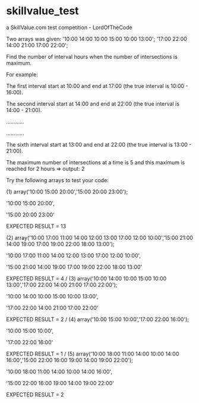 # skillvalue_test
a SkillValue.com test competition - LordOfTheCode

Two arrays was given:
'10:00 14:00 10:00 15:00 10:00 13:00';
'17:00 22:00 14:00 21:00 17:00 22:00';

Find the number of interval hours when the number of intersections is maximum.

For example:

The first interval start at 10:00 and end at 17:00 (the true interval is 10:00 - 16:00).

The second interval start at 14:00 and end at 22:00 (the true interval is 14:00 - 21:00).

…………

…………

The sixth interval start at 13:00 and end at 22:00 (the true interval is 13:00 - 21:00).

The maximum number of intersections at a time is 5 and this maximum is reached for 2 hours => output: 2


 
Try the following arrays to test your code:

(1)
array('10:00 15:00 20:00','15:00 20:00 23:00');

'10:00 15:00 20:00',

'15:00 20:00 23:00'

EXPECTED RESULT = 13

(2)
array('10:00 17:00 11:00 14:00 12:00 13:00 17:00 12:00 10:00','15:00 21:00 14:00 19:00 17:00 19:00 22:00 18:00 13:00');

'10:00 17:00 11:00 14:00 12:00 13:00 17:00 12:00 10:00',

'15:00 21:00 14:00 19:00 17:00 19:00 22:00 18:00 13:00'

EXPECTED RESULT = 4
/
(3)
array('10:00 14:00 10:00 15:00 10:00 13:00','17:00 22:00 14:00 21:00 17:00 22:00');

'10:00 14:00 10:00 15:00 10:00 13:00',

'17:00 22:00 14:00 21:00 17:00 22:00'

EXPECTED RESULT = 2
/
(4)
array('10:00 15:00 10:00','17:00 22:00 16:00');

'10:00 15:00 10:00',

'17:00 22:00 16:00'

EXPECTED RESULT = 1
/
(5)
array('10:00 18:00 11:00 14:00 10:00 14:00 16:00','15:00 22:00 16:00 19:00 14:00 19:00 22:00');

'10:00 18:00 11:00 14:00 10:00 14:00 16:00',

'15:00 22:00 16:00 19:00 14:00 19:00 22:00'

EXPECTED RESULT = 2

